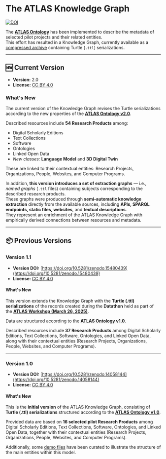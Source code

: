 # The ATLAS Knowledge Graph
[![DOI](https://zenodo.org/badge/DOI/10.5281/zenodo.14058143.svg)](https://doi.org/10.5281/zenodo.14058143)

The [**ATLAS Ontology**](https://w3id.org/dh-atlas/) has been implemented to describe the metadata of selected pilot projects and their related entities.  
This effort has resulted in a Knowledge Graph, currently available as a [compressed archive](releases/v2.0/knowledge-graph-2.0.zip) containing Turtle (`.ttl`) serializations.

---

## 🆕 Current Version

- **Version:** 2.0  
- **License:** [CC BY 4.0](https://creativecommons.org/licenses/by/4.0/)

### What's New

The current version of the Knowledge Graph revises the Turtle serializations according to the new properties of the [**ATLAS Ontology v2.0**](https://w3id.org/dh-atlas/2.0).  

Described resources include **54 Research Products** among:
- Digital Scholarly Editions  
- Text Collections  
- Software  
- Ontologies  
- Linked Open Data  
- *New classes:* **Language Model** and **3D Digital Twin**

These are linked to their contextual entities: Research Projects, Organizations, People, Websites, and Computer Programs.

In addition, **this version introduces a set of extraction graphs** — i.e., *named graphs* (`.ttl` files) containing subjects corresponding to the described research products.  
These graphs were produced through **semi-automatic knowledge extraction** directly from the available sources, including **APIs, SPARQL endpoints, static files, websites**, and **textual descriptions**.  
They represent an enrichment of the ATLAS Knowledge Graph with empirically derived connections between resources and metadata.

---

## 📦 Previous Versions

### Version 1.1
- **Version DOI:** [https://doi.org/10.5281/zenodo.15480439](https://doi.org/10.5281/zenodo.15480439)  
- **License:** [CC BY 4.0](https://creativecommons.org/licenses/by/4.0/)

#### What's New
This version extends the Knowledge Graph with the **Turtle (.ttl) serializations** of the records created during the **Datathon** held as part of the [**ATLAS Workshop (March 26, 2025)**](https://dh-atlas.github.io/workshop.html).  

Data are structured according to the [**ATLAS Ontology v1.0**](https://w3id.org/dh-atlas/1.0).  

Described resources include **37 Research Products** among Digital Scholarly Editions, Text Collections, Software, Ontologies, and Linked Open Data, along with their contextual entities (Research Projects, Organizations, People, Websites, and Computer Programs).

---

### Version 1.0
- **Version DOI:** [https://doi.org/10.5281/zenodo.14058144](https://doi.org/10.5281/zenodo.14058144)  
- **License:** [CC BY 4.0](https://creativecommons.org/licenses/by/4.0/)

#### What's New
This is the **initial version** of the ATLAS Knowledge Graph, consisting of **Turtle (.ttl) serializations** structured according to the [**ATLAS Ontology v1.0**](https://w3id.org/dh-atlas/1.0).  

Provided data are based on **16 selected pilot Research Products** among Digital Scholarly Editions, Text Collections, Software, Ontologies, and Linked Open Data, together with their contextual entities (Research Projects, Organizations, People, Websites, and Computer Programs).

Additionally, some [demo files](releases/v1.0/knowledge-graph-demo/) have been curated to illustrate the structure of the main entities within this model.
